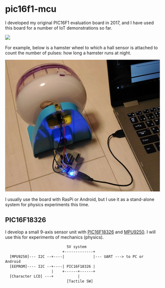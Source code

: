 # pic16f1-mcu

I developed my original PIC16F1 evaluation board in 2017, and I have used this board for a number of IoT demonstrations so far.

![](https://docs.google.com/drawings/d/e/2PACX-1vTHoT0TZIyVhAgkDVHyuWkc1-_6oFHT2mF53g2q36bgH_qxplkvvRIkJ3PqJBNuTZauhhMmSiemMoZO/pub?w=680&h=400)

For example, below is a hamster wheel to which a hall sensor is attached to count the number of pulses: how long a hamster runs at night.

![](./doc/hamster_wheel.jpg)

I usually use the board with RasPi or Android, but I use it as a stand-alone system for physics experiments this time.

## PIC16F18326

I develop a small 9-axis sensor unit with [PIC16F18326](http://ww1.microchip.com/downloads/en/DeviceDoc/40001839B.pdf) and [MPU9250](https://www.invensense.com/products/motion-tracking/9-axis/mpu-9250/). I will use this for experiments of mechanics (physics).

```
                            5V system
                          +-------------+
  [MPU9250]--- I2C --+----|             |--- UART ---> to PC or Android
  [EEPROM]---- I2C --+----| PIC16F18326 |
                     |    +------+------+
  [Character LCD] ---+           |
                            [Tactile SW]
```
